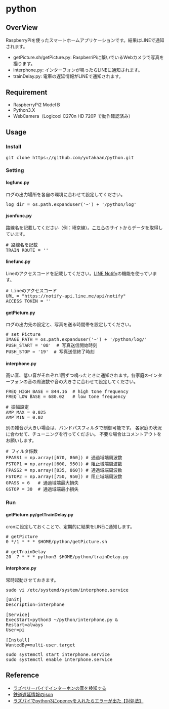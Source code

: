 # python

## OverView
RaspberryPiを使ったスマートホームアプリケーションです。結果はLINEで通知されます。
* getPicture.sh/getPicture.py: RaspberriPiに繋いでいるWebカメラで写真を撮ります。
* interphone.py: インターフォンが鳴ったらLINEに通知されます。
* trainDelay.py: 電車の遅延情報がLINEで通知されます。

## Requirement
* RaspberryPi2 Model B
* Python3.X
* WebCamera（Logicool C270n HD 720P で動作確認済み）

## Usage
### Install
<pre>
git clone https://github.com/yutakaan/python.git
</pre>

### Setting
#### logfunc.py
ログの出力場所を各自の環境に合わせて設定してください。
<pre>
log_dir = os.path.expanduser('~') + '/python/log'
</pre>

#### jsonfunc.py
路線名を記載してください（例：埼京線）。[こちら](https://rti-giken.jp/fhc/api/train_tetsudo/)のサイトからデータを取得しています。
<pre>
# 路線名を記載
TRAIN_ROUTE = ''
</pre>

#### linefunc.py
Lineのアクセスコードを記載してください。[LINE Notify](https://notify-bot.line.me/ja/)の機能を使っています。
<pre>
# Lineのアクセスコード
URL = "https://notify-api.line.me/api/notify"
ACCESS_TOKEN = ''
</pre>

#### getPicture.py
ログの出力先の設定と、写真を送る時間帯を設定してください。
<pre>
# set Picture
IMAGE_PATH = os.path.expanduser('~') + '/python/log/'
PUSH_START = '08'  # 写真送信開始時刻
PUSH_STOP = '19'  # 写真送信終了時刻
</pre>

#### interphone.py
高い音、低い音がそれぞれ1回ずつ鳴ったときに通知されます。各家庭のインターフォンの音の周波数や音の大きさに合わせて設定してください。
<pre>
FREQ_HIGH_BASE = 844.16  # high tone frequency
FREQ_LOW_BASE = 680.02   # low tone frequency
</pre>
<pre>
# 振幅設定
AMP_MAX = 0.025
AMP_MIN = 0.02
</pre>
別の雑音が大きい場合は、バンドパスフィルタで制御可能です。
各家庭の状況に合わせて、チューニングを行ってください。
不要な場合はコメントアウトをお願いします。
<pre>
# フィルタ係数
FPASS1 = np.array([670, 860]) # 通過域端周波数
FSTOP1 = np.array([600, 950]) # 阻止域端周波数
FPASS2 = np.array([835, 860]) # 通過域端周波数
FSTOP2 = np.array([750, 950]) # 阻止域端周波数
GPASS = 6   # 通過域端最大損失
GSTOP = 30  # 通過域端最小損失
</pre>

### Run
#### getPicture.py/getTrainDelay.py
cronに設定しておくことで、定期的に結果をLINEに通知します。
<pre>
# getPicture
0 */1 * * * $HOME/python/getPicture.sh

# getTrainDelay
20  7 * * * python3 $HOME/python/trainDelay.py
</pre>

#### interphone.py
常時起動させておきます。
<pre>
sudo vi /etc/systemd/system/interphone.service
</pre>
<pre>
[Unit]
Description=interphone

[Service]
ExecStart=python3 ~/python/interphone.py &
Restart=always
User=pi

[Install]
WantedBy=multi-user.target
</pre>
<pre>
sudo systemctl start interphone.service
sudo systemctl enable interphone.service
</pre>

## Reference
* [ラズベリーパイでインターホンの音を検知する](https://westgate-lab.hatenablog.com/entry/2019/12/25/225422)
* [鉄道遅延情報のjson](https://rti-giken.jp/fhc/api/train_tetsudo/)
* [ラズパイでpython3にopencvを入れたらエラーが出た【対処法】](https://qiita.com/XM03/items/48463fd910470b226f22)
